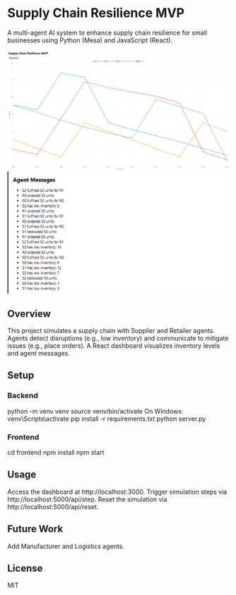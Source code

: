 # Supply Chain Resilience MVP 
A multi-agent AI system to enhance supply chain resilience for small businesses using Python (Mesa) and JavaScript (React).

![Dashboard](screenshot.png)
![Dashboard](screenshot2.png)

## Overview 
This project simulates a supply chain with Supplier and Retailer agents. Agents detect disruptions (e.g., low inventory) and communicate to mitigate issues (e.g., place orders). A React dashboard visualizes inventory levels and agent messages.

## Setup 
### Backend 
python -m venv venv
source venv/bin/activate
On Windows: venv\Scripts\activate
pip install -r requirements.txt
python server.py

### Frontend 
cd frontend
npm install
npm start

## Usage 
Access the dashboard at http://localhost:3000.
Trigger simulation steps via http://localhost:5000/api/step.
Reset the simulation via http://localhost:5000/api/reset.

## Future Work
Add Manufacturer and Logistics agents.

## License
MIT